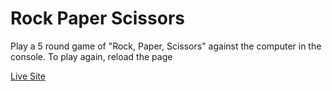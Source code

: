 # Rock Paper Scissors

Play a 5 round game of "Rock, Paper, Scissors" against the computer in the console. To play again, reload the page

[Live Site](https://hsaad.github.io/rock-paper-scissors/)